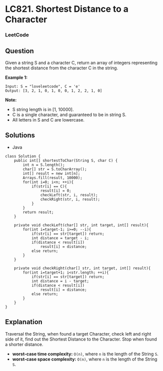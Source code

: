 # LC821. Shortest Distance to a Character### LeetCode## QuestionGiven a string S and a character C, return an array of integers representing the shortest distance from the character C in the string.**Example 1:**```Input: S = "loveleetcode", C = 'e'Output: [3, 2, 1, 0, 1, 0, 0, 1, 2, 2, 1, 0]```**Note:*** S string length is in [1, 10000].* C is a single character, and guaranteed to be in string S.* All letters in S and C are lowercase.## Solutions* Java```class Solution {    public int[] shortestToChar(String S, char C) {        int n = S.length();        char[] str = S.toCharArray();        int[] result = new int[n];        Arrays.fill(result, 10000);        for(int i=0; i<n; ++i){            if(str[i] == C){                result[i] = 0;                checkLeft(str, i, result);                checkRight(str, i, result);            }        }        return result;    }        private void checkLeft(char[] str, int target, int[] result){        for(int i=target-1; i>=0; --i){            if(str[i] == str[target]) return;            int distance = target - i;            if(distance < result[i])                result[i] = distance;            else return;        }    }        private void checkRight(char[] str, int target, int[] result){        for(int i=target+1; i<str.length; ++i){            if(str[i] == str[target]) return;            int distance = i - target;            if(distance < result[i])                result[i] = distance;            else return;        }    }}```## ExplanationTraversal the String, when found a target Character, check left and right side of it, find out the Shortest Distance to the Character. Stop when found a shorter distance.* **worst-case time complexity:** `O(n)`, where `n` is the length of the String `S`.* **worst-case space complexity:** `O(n)`, where `n` is the length of the String `S`.